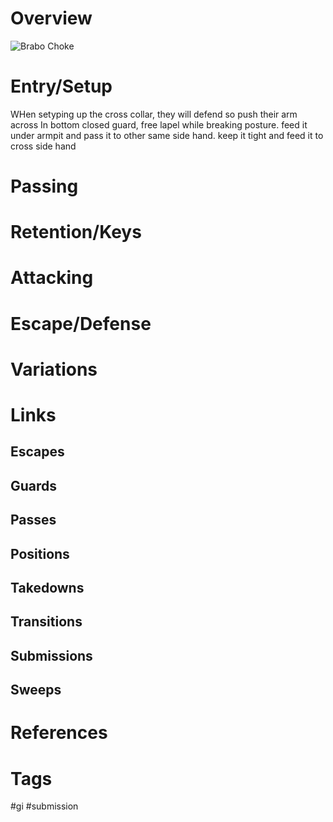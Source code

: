 # Overview

![Brabo Choke](https://www.bjjee.com/wp-content/uploads/2021/10/final_6165b5bb1124f400d50e71d7_651634-1.png)
# Entry/Setup
WHen setyping up the cross collar, they will defend so push their arm across
In bottom closed guard, free lapel while breaking posture. feed it under armpit and pass it to other same side hand. keep it tight and feed it to cross side hand
# Passing
# Retention/Keys
# Attacking
# Escape/Defense
# Variations
# Links
## Escapes
## Guards
## Passes
## Positions
## Takedowns
## Transitions
## Submissions
## Sweeps
# References
# Tags
#gi #submission 